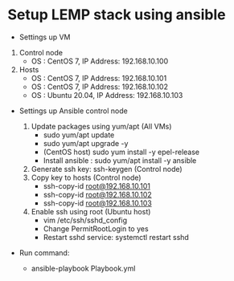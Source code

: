# Setup LEMP stack using ansible

- Settings up VM

1. Control node
   - OS : CentOS 7, IP Address: 192.168.10.100
2. Hosts
   - OS : CentOS 7, IP Address: 192.168.10.101
   - OS : CentOS 7, IP Address: 192.168.10.102
   - OS : Ubuntu 20.04, IP Address: 192.168.10.103

- Settings up Ansible control node

  1. Update packages using yum/apt (All VMs)
     - sudo yum/apt update
     - sudo yum/apt upgrade -y
     - (CentOS host) sudo yum install -y epel-release
     - Install ansible : sudo yum/apt install -y ansible
  2. Generate ssh key: ssh-keygen (Control node)
  3. Copy key to hosts (Control node)
     - ssh-copy-id root@192.168.10.101
     - ssh-copy-id root@192.168.10.102
     - ssh-copy-id root@192.168.10.103
  4. Enable ssh using root (Ubuntu host)
     - vim /etc/ssh/sshd_config
     - Change PermitRootLogin to yes
     - Restart sshd service: systemctl restart sshd

- Run command:
  - ansible-playbook Playbook.yml
